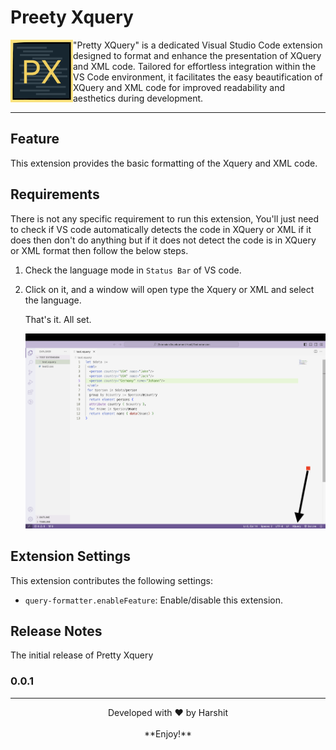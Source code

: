 # Preety Xquery

<img align="left" width="100" height="100" src="media/Pretty-Xquery.png">


"Pretty XQuery" is a dedicated Visual Studio Code extension designed to format and enhance the presentation of XQuery and XML code. Tailored for effortless integration within the VS Code environment, it facilitates the easy beautification of XQuery and XML code for improved readability and aesthetics during development.


---


## Feature

This extension provides the basic formatting of the Xquery and XML code.

## Requirements

There is not any specific requirement to run this extension, You'll just need to check if VS code automatically detects the code in XQuery or XML if it does then don't do anything but if it does not detect the code is in XQuery or XML format then follow the below steps.

1. Check the language mode in `Status Bar` of VS code.

2. Click on it, and a window will open type the Xquery or XML and select the language.

   That's it. All set.

   [![Watch the video](media/video-thumbnil.png)](media/languageMode.mov)
   
## Extension Settings

This extension contributes the following settings:

* `query-formatter.enableFeature`: Enable/disable this extension.

## Release Notes

The initial release of Pretty Xquery

### 0.0.1

---

<div align="center"> Developed with ❤️ by Harshit </div>
<br>
<div align="center"> **Enjoy!** </div>
